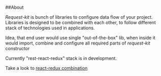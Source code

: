 ##About

*Request-kit* is bunch of libraries to configure data flow of your project. Libraries is designed to be combined with each other, to follow different stack of technologies used in applications.

Idea, that end user would use single "out-of-the-box" lib, when inside it would import, combine and configure all required parts of *request-kit* constructor 

Currently "rest-react-redux" stack is in development.

Take a look to [react-redux combination](./packages/integration/react-redux/README.md#About)
